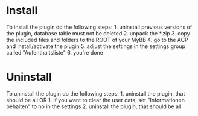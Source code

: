 Install
====================

To install the plugin do the following steps:
    1. uninstall previous versions of the plugin, database table must not be deleted
    2. unpack the *.zip
    3. copy the included files and folders to the ROOT of your MyBB
    4. go to the ACP and install/activate the plugin
    5. adjust the settings in the settings group called "Aufenthaltsliste"
    6. you're done
    
    
Uninstall
====================

To uninstall the plugin do the following steps:
    1. uninstall the plugin, that should be all
    OR
    1. if you want to clear the user data, set "Informationen behalten" to no in the settings
    2. uninstall the plugin, that should be all